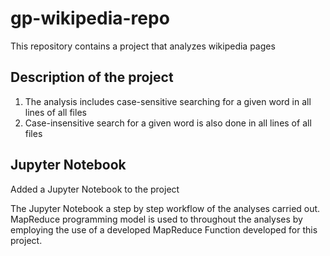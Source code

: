 # gp-wikipedia-repo

This repository contains a project that analyzes wikipedia pages

## Description of the project

1. The analysis includes case-sensitive searching for a given word in all lines of all files
2. Case-insensitive search for a given word is also done in all lines of all files

## Jupyter Notebook

Added a Jupyter Notebook to the project

The Jupyter Notebook a step by step workflow of the analyses carried out. MapReduce programming model is used to throughout the analyses by employing the use of a developed MapReduce Function developed for this project.